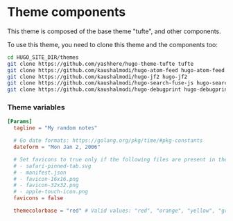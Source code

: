 # Theme components
This theme is composed of the base theme "tufte", and other components.

To use this theme, you need to clone this theme and the components too:

```bash
cd HUGO_SITE_DIR/themes
git clone https://github.com/yashhere/hugo-theme-tufte tufte
git clone https://github.com/kaushalmodi/hugo-atom-feed hugo-atom-feed
git clone https://github.com/kaushalmodi/hugo-jf2 hugo-jf2
git clone https://github.com/kaushalmodi/hugo-search-fuse-js hugo-search-fuse-js
git clone https://github.com/kaushalmodi/hugo-debugprint hugo-debugprint
```

### Theme variables

```toml
[Params]
  tagline = "My random notes"

  # Go date formats: https://golang.org/pkg/time/#pkg-constants
  dateform = "Mon Jan 2, 2006"

  # Set favicons to true only if the following files are present in the project assets/ dir:
  # - safari-pinned-tab.svg
  # - manifest.json
  # - favicon-16x16.png
  # - favicon-32x32.png
  # - apple-touch-icon.png
  favicons = false

  themecolorbase = "red" # Valid values: "red", "orange", "yellow", "green", "cyan", "blue", "magenta", "brown"
```
